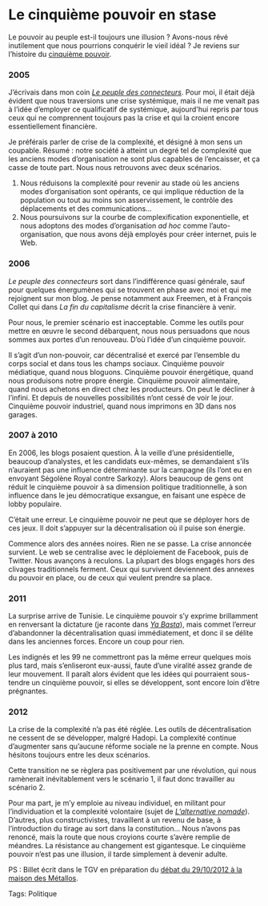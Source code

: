 # Le cinquième pouvoir en stase

Le pouvoir au peuple est-il toujours une illusion ? Avons-nous rêvé inutilement que nous pourrions conquérir le vieil idéal ? Je reviens sur l’histoire du [cinquième pouvoir](/le-cinquieme-pouvoir/).

### 2005

J’écrivais dans mon coin [*Le peuple des connecteurs*](/le-peuple-des-connecteurs/). Pour moi, il était déjà évident que nous traversions une crise systémique, mais il ne me venait pas à l’idée d’employer ce qualificatif de systémique, aujourd'hui repris par tous ceux qui ne comprennent toujours pas la crise et qui la croient encore essentiellement financière.

Je préférais parler de crise de la complexité, et désigné à mon sens un coupable. Résumé : notre société à atteint un degré tel de complexité que les anciens modes d’organisation ne sont plus capables de l’encaisser, et ça casse de toute part. Nous nous retrouvons avec deux scénarios.

1. Nous réduisons la complexité pour revenir au stade où les anciens modes d’organisation sont opérants, ce qui implique réduction de la population ou tout au moins son asservissement, le contrôle des déplacements et des communications…
2. Nous poursuivons sur la courbe de complexification exponentielle, et nous adoptons des modes d’organisation *ad hoc* comme l’auto-organisation, que nous avons déjà employés pour créer internet, puis le Web.

### 2006

*Le peuple des connecteurs* sort dans l’indifférence quasi générale, sauf pour quelques énergumènes qui se trouvent en phase avec moi et qui me rejoignent sur mon blog. Je pense notamment aux Freemen, et à François Collet qui dans *La fin du capitalisme* décrit la crise financière à venir.

Pour nous, le premier scénario est inacceptable. Comme les outils pour mettre en œuvre le second débarquent, nous nous persuadons que nous sommes aux portes d’un renouveau. D’où l’idée d’un cinquième pouvoir.

Il s’agit d’un non-pouvoir, car décentralisé et exercé par l’ensemble du corps social et dans tous les champs sociaux. Cinquième pouvoir médiatique, quand nous bloguons. Cinquième pouvoir énergétique, quand nous produisons notre propre énergie. Cinquième pouvoir alimentaire, quand nous achetons en direct chez les producteurs. On peut le décliner à l’infini. Et depuis de nouvelles possibilités n’ont cessé de voir le jour. Cinquième pouvoir industriel, quand nous imprimons en 3D dans nos garages.

### 2007 à 2010

En 2006, les blogs posaient question. À la veille d’une présidentielle, beaucoup d’analystes, et les candidats eux-mêmes, se demandaient s’ils n’auraient pas une influence déterminante sur la campagne (ils l’ont eu en envoyant Ségolène Royal contre Sarkozy). Alors beaucoup de gens ont réduit le cinquième pouvoir à sa dimension politique traditionnelle, à son influence dans le jeu démocratique exsangue, en faisant une espèce de lobby populaire.

C’était une erreur. Le cinquième pouvoir ne peut que se déployer hors de ces jeux. Il doit s’appuyer sur la décentralisation où il puise son énergie.

Commence alors des années noires. Rien ne se passe. La crise annoncée survient. Le web se centralise avec le déploiement de Facebook, puis de Twitter. Nous avançons à reculons. La plupart des blogs engagés hors des clivages traditionnels ferment. Ceux qui survivent deviennent des annexes du pouvoir en place, ou de ceux qui veulent prendre sa place.

### 2011

La surprise arrive de Tunisie. Le cinquième pouvoir s’y exprime brillamment en renversant la dictature (je raconte dans [*Ya Basta*](/ya-basta/)), mais commet l’erreur d’abandonner la décentralisation quasi immédiatement, et donc il se délite dans les anciennes forces. Encore un coup pour rien.

Les indignés et les 99 ne commettront pas la même erreur quelques mois plus tard, mais s’enliseront eux-aussi, faute d’une viralité assez grande de leur mouvement. Il paraît alors évident que les idées qui pourraient sous-tendre un cinquième pouvoir, si elles se développent, sont encore loin d’être prégnantes.

### 2012

La crise de la complexité n’a pas été réglée. Les outils de décentralisation ne cessent de se développer, malgré Hadopi. La complexité continue d’augmenter sans qu’aucune réforme sociale ne la prenne en compte. Nous hésitons toujours entre les deux scénarios.

Cette transition ne se règlera pas positivement par une révolution, qui nous ramènerait inévitablement vers le scénario 1, il faut donc travailler au scénario 2.

Pour ma part, je m’y emploie au niveau individuel, en militant pour l’individuation et la complexité volontaire (sujet de [*L’alternative nomade*](/alternative-nomade/)). D’autres, plus constructivistes, travaillent à un revenu de base, à l’introduction du tirage au sort dans la constitution… Nous n’avons pas renoncé, mais la route que nous croyions courte s’avère remplie de méandres. La résistance au changement est gigantesque. Le cinquième pouvoir n’est pas une illusion, il tarde simplement à devenir adulte.

PS : Billet écrit dans le TGV en préparation du [débat du 29/10/2012 à la maison des Métallos](/2012/10/17/le-web-citoyen-la-grande-illusion/).

Tags: Politique